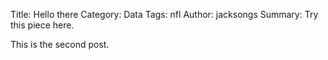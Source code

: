 Title: Hello there
Category: Data
Tags: nfl
Author: jacksongs
Summary: Try this piece here.

This is the second post.